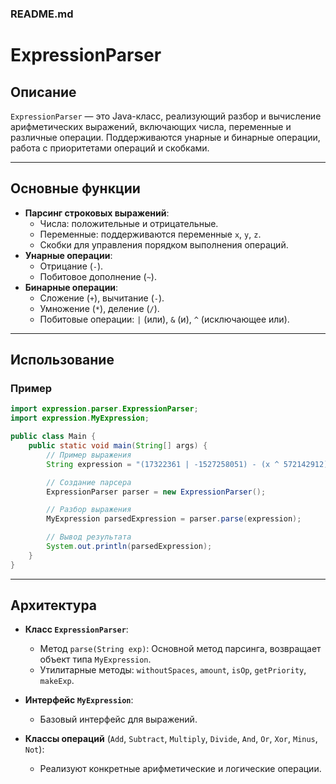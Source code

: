 ### README.md

# ExpressionParser

## Описание

`ExpressionParser` — это Java-класс, реализующий разбор и вычисление арифметических выражений, включающих числа, переменные и различные операции. Поддерживаются унарные и бинарные операции, работа с приоритетами операций и скобками.

---

## Основные функции

- **Парсинг строковых выражений**:
  - Числа: положительные и отрицательные.
  - Переменные: поддерживаются переменные `x`, `y`, `z`.
  - Скобки для управления порядком выполнения операций.
- **Унарные операции**:
  - Отрицание (`-`).
  - Побитовое дополнение (`~`).
- **Бинарные операции**:
  - Сложение (`+`), вычитание (`-`).
  - Умножение (`*`), деление (`/`).
  - Побитовые операции: `|` (или), `&` (и), `^` (исключающее или).

---

## Использование

### Пример

```java
import expression.parser.ExpressionParser;
import expression.MyExpression;

public class Main {
    public static void main(String[] args) {
        // Пример выражения
        String expression = "(17322361 | -1527258051) - (x ^ 572142912)";

        // Создание парсера
        ExpressionParser parser = new ExpressionParser();

        // Разбор выражения
        MyExpression parsedExpression = parser.parse(expression);

        // Вывод результата
        System.out.println(parsedExpression);
    }
}
```

---

## Архитектура

- **Класс `ExpressionParser`**:
  - Метод `parse(String exp)`: Основной метод парсинга, возвращает объект типа `MyExpression`.
  - Утилитарные методы: `withoutSpaces`, `amount`, `isOp`, `getPriority`, `makeExp`.

- **Интерфейс `MyExpression`**:
  - Базовый интерфейс для выражений.

- **Классы операций** (`Add`, `Subtract`, `Multiply`, `Divide`, `And`, `Or`, `Xor`, `Minus`, `Not`):
  - Реализуют конкретные арифметические и логические операции.
